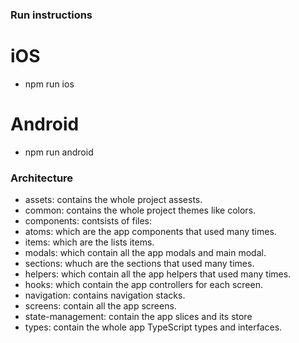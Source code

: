 ###  Run instructions

# iOS
- npm run ios

# Android
- npm run android

### Architecture

- assets: contains the whole project assests.
- common: contains the whole project themes like colors.
- components: contsists of files:
 - atoms: which are the app components that used many times.
 - items: which are the lists items. 
 - modals: which contain all the app modals and main modal.
 - sections: whuch are the sections that used many times.
- helpers: which contain all the app helpers that used many times.
- hooks: which contain the app controllers for each screen.
- navigation: contains navigation stacks.
- screens: contain all the app screens.
- state-management: contain the app slices and its store
- types: contain the whole app TypeScript types and interfaces.  
